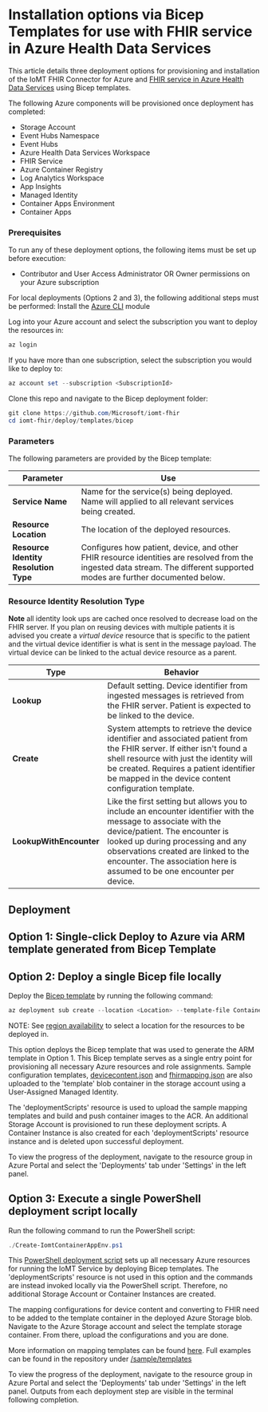 # Installation options via Bicep Templates for use with FHIR service in Azure Health Data Services 
This article details three deployment options for provisioning and installation of the IoMT FHIR Connector for Azure and [FHIR service in Azure Health Data Services](https://learn.microsoft.com/en-us/azure/healthcare-apis/fhir/overview) using Bicep templates. 

The following Azure components will be provisioned once deployment has completed:

* Storage Account 
* Event Hubs Namespace  
* Event Hubs 
* Azure Health Data Services Workspace
* FHIR Service
* Azure Container Registry 
* Log Analytics Workspace 
* App Insights 
* Managed Identity 
* Container Apps Environment
* Container Apps  

### Prerequisites
To run any of these deployment options, the following items must be set up before execution:

* Contributor and User Access Administrator OR Owner permissions on your Azure subscription 

For local deployments (Options 2 and 3), the following additional steps must be performed:
Install the [Azure CLI](https://learn.microsoft.com/en-us/cli/azure/install-azure-cli) module 

Log into your Azure account and select the subscription you want to deploy the resources in: 
```PowerShell
az login 
```

If you have more than one subscription, select the subscription you would like to deploy to: 
```PowerShell
az account set --subscription <SubscriptionId>
```

Clone this repo and navigate to the Bicep deployment folder: 
```PowerShell
git clone https://github.com/Microsoft/iomt-fhir
cd iomt-fhir/deploy/templates/bicep 
```

### Parameters
The following parameters are provided by the Bicep template:

|Parameter|Use
|---|---
|**Service Name**|Name for the service(s) being deployed. Name will applied to all relevant services being created.
|**Resource Location**|The location of the deployed resources.
|**Resource Identity Resolution Type**|Configures how patient, device, and other FHIR resource identities are resolved from the ingested data stream. The different supported modes are further documented below.

### Resource Identity Resolution Type
**Note** all identity look ups are cached once resolved to decrease load on the FHIR server. If you plan on reusing devices with multiple patients it is advised you create a *virtual device* resource that is specific to the patient and the virtual device identifier is what is sent in the message payload. The virtual device can be linked to the actual device resource as a parent.

|Type|Behavior
|---|---
|**Lookup**|Default setting.  Device identifier from ingested messages is retrieved from the FHIR server. Patient is expected to be linked to the device.
|**Create**|System attempts to retrieve the device identifier and associated patient from the FHIR server. If either isn't found a shell resource with just the identity will be created. Requires a patient identifier be mapped in the device content configuration template.
|**LookupWithEncounter**|Like the first setting but allows you to include an encounter identifier with the message to associate with the device/patient.  The encounter is looked up during processing and any observations created are linked to the encounter. The association here is assumed to be one encounter per device.

## Deployment 
## Option 1: Single-click Deploy to Azure via ARM template generated from Bicep Template

## Option 2: Deploy a single Bicep file locally 
Deploy the [Bicep template](../deploy/templates/bicep/ContainerApp-SingleAzureDeploy.bicep) by running the following command: 

```PowerShell
az deployment sub create --location <Location> --template-file ContainerApp-SingleAzureDeploy.bicep
```

NOTE: See [region availability](https://azure.microsoft.com/en-us/explore/global-infrastructure/products-by-region/?products=health-data-services) to select a location for the resources to be deployed in. 

This option deploys the Bicep template that was used to generate the ARM template in Option 1. This Bicep template serves as a single entry point for provisioning all necessary Azure resources and role assignments. Sample configuration templates, [devicecontent.json](../sample/templates/basic/devicecontent.json) and [fhirmapping.json](../sample/templates/basic/fhirmapping.json) are also uploaded to the 'template' blob container in the storage account using a User-Assigned Managed Identity. 

The 'deploymentScripts' resource is used to upload the sample mapping templates and build and push container images to the ACR. An additional Storage Account is provisioned to run these deployment scripts. A Container Instance is also created for each 'deploymentScripts' resource instance and is deleted upon successful deployment. 

To view the progress of the deployment, navigate to the resource group in Azure Portal and select the 'Deployments' tab under 'Settings' in the left panel. 

## Option 3: Execute a single PowerShell deployment script locally
Run the following command to run the PowerShell script: 

```PowerShell
./Create-IomtContainerAppEnv.ps1
```

This [PowerShell deployment script](../deploy/templates/bicep/Create-IomtContainerAppEnv.ps1) sets up all necessary Azure resources for running the IoMT Service by deploying Bicep templates. The 'deploymentScripts' resource is not used in this option and the commands are instead invoked locally via the PowerShell script. Therefore, no additional Storage Account or Container Instances are created.

The mapping configurations for device content and converting to FHIR need to be added to the template container in the deployed Azure Storage blob. Navigate to the Azure Storage account and select the template storage container. From there, upload the configurations and you are done.

More information on mapping templates can be found [here](https://github.com/microsoft/iomt-fhir/blob/7794cbcc463e8d26c3097cd5e2243d770f26fe45/docs/Configuration.md).
Full examples can be found in the repository under [/sample/templates](https://github.com/microsoft/iomt-fhir/tree/7794cbcc463e8d26c3097cd5e2243d770f26fe45/sample/templates)

To view the progress of the deployment, navigate to the resource group in Azure Portal and select the 'Deployments' tab under 'Settings' in the left panel. Outputs from each deployment step are visible in the terminal following completion. 